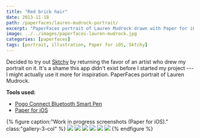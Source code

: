 ```yaml
---
title: "Red brick hair"
date: 2013-11-18
path: /paperfaces/lauren-mudrock-portrait/
excerpt: "PaperFaces portrait of Lauren Mudrock drawn with Paper for iOS on an iPad."
image: ../../images/paperfaces-lauren-mudrock.jpg
categories: [paperfaces]
tags: [portrait, illustration, Paper for iOS, Sktchy]
---
```


Decided to try out [Sktchy](https://get.sktchy.com/) by returning the favor of an artist who drew my portrait on it. It's a shame this app didn't exist before I started my project --- I might actually use it more for inspiration. PaperFaces portrait of Lauren Mudrock.

**Tools used:**

- [Pogo Connect Bluetooth Smart Pen](https://www.amazon.com/gp/product/B009K448L4/ref=as_li_ss_tl?ie=UTF8&camp=1789&creative=390957&creativeASIN=B009K448L4&linkCode=as2&tag=mademist-20)
- [Paper for iOS](https://paper.bywetransfer.com/)

{% figure caption:"Work in progress screenshots (Paper for iOS)." class:"gallery-3-col" %}
[![](../../images/paperfaces-lauren-mudrock-process-1-600.jpg)](../../images/paperfaces-lauren-mudrock-process-1-lg.jpg)
[![](../../images/paperfaces-lauren-mudrock-process-2-600.jpg)](../../images/paperfaces-lauren-mudrock-process-2-lg.jpg)
[![](../../images/paperfaces-lauren-mudrock-process-3-600.jpg)](../../images/paperfaces-lauren-mudrock-process-3-lg.jpg)
[![](../../images/paperfaces-lauren-mudrock-process-4-600.jpg)](../../images/paperfaces-lauren-mudrock-process-4-lg.jpg)
[![](../../images/paperfaces-lauren-mudrock-process-5-600.jpg)](../../images/paperfaces-lauren-mudrock-process-5-lg.jpg)
[![](../../images/paperfaces-lauren-mudrock-process-6-600.jpg)](../../images/paperfaces-lauren-mudrock-process-6-lg.jpg)
{% endfigure %}
